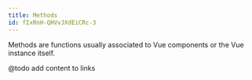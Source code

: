 ```yaml
---
title: Methods
id: fIxRnH-QHVvJXdEiCRc-3
---
```


Methods are functions usually associated to Vue components or the Vue instance itself.

@todo add content to links

<link-bookmark href="https://dev.to/djirdehh_83/30-days-of-vue---methods-and-computed-properties-18m8" title="30 Days of Vue - Methods and Computed Properties"></link-bookmark>

<link-bookmark href="https://flaviocopes.com/vue-methods/" title="Vue.js Methods"></link-bookmark>

<link-bookmark href="https://www.youtube.com/watch?v=2MAoq2-2nnE" title="Vue JS 2 Tutorial #3 - Data & Methods"></link-bookmark>
